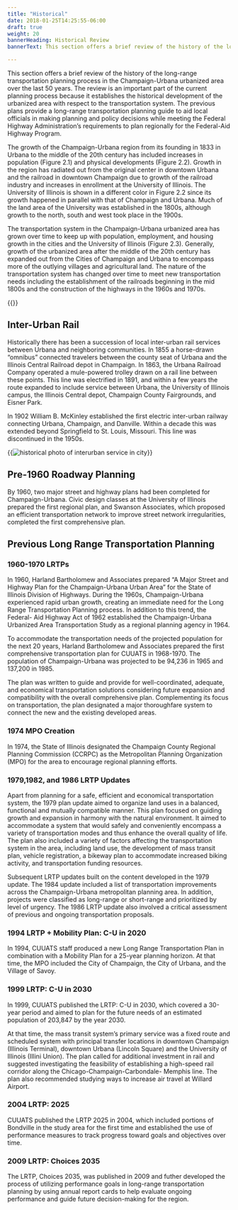 ```yaml
---
title: "Historical"
date: 2018-01-25T14:25:55-06:00
draft: true
weight: 20
bannerHeading: Historical Review
bannerText: This section offers a brief review of the history of the long-range transportation planning process in the Champaign-Urbana urbanized area over the last 50 years.

---
```

This section offers a brief review of the history of the long-range
transportation planning process in the Champaign-Urbana urbanized area over the
last 50 years. The review is an important part of the current planning process
because it establishes the historical development of the urbanized area with
respect to the transportation system. The previous plans provide a long-range
transportation planning guide to aid local officials in making planning and
policy decisions while meeting the Federal Highway Administration’s requirements
to plan regionally for the Federal-Aid Highway Program.

The growth of the Champaign-Urbana region from its founding in 1833 in Urbana to
the middle of the 20th century has included increases in population (Figure 2.1)
and physical developments (Figure 2.2). Growth in the region has radiated out
from the original center in downtown Urbana and the railroad in downtown
Champaign due to growth of the railroad industry and increases in enrollment at
the University of Illinois. The University of Illinois is shown in a different
color in Figure 2.2 since its growth happened in parallel with that of Champaign
and Urbana. Much of the land area of the University was established in the
1800s, although growth to the north, south and west took place in the 1900s.

The transportation system in the Champaign-Urbana urbanized area has grown over
time to keep up with population, employment, and housing growth in the cities
and the University of Illinois (Figure 2.3). Generally, growth of the urbanized
area after the middle of the 20th century has expanded out from the Cities of
Champaign and Urbana to encompass more of the outlying villages and agricultural
land. The nature of the transportation system has changed over time to meet new
transportation needs including the establishment of the railroads beginning in
the mid 1800s and the construction of the highways in the 1960s and 1970s.

{{<line-chart url="2-1.csv" grid-lines="true" xlabel="Year" ylabel="Population" title="Champaign-Urbana Population Growth (1850-2010)" line-width="3">}}

## Inter-Urban Rail
Historically there has been a succession of local inter-urban rail services
between Urbana and neighboring communities. In 1855 a horse-drawn “omnibus”
connected travelers between the county seat of Urbana and the Illinois Central
Railroad depot in Champaign. In 1863, the Urbana Railroad Company operated a
mule-powered trolley drawn on a rail line between these points. This line was
electrified in 1891, and within a few years the route expanded to include
service between Urbana, the University of Illinois campus, the Illinois Central
depot, Champaign County Fairgrounds, and Eisner Park.

In 1902 William B. McKinley established the first electric inter-urban railway
connecting Urbana, Champaign, and Danville. Within a decade this was extended
beyond Springfield to St. Louis, Missouri. This line was discontinued in the
1950s.

{{<image src="streetcar.jpg"
alt="historical photo of interurban service in city"
caption="Champaign Main Street, 1911"
link="http://web.engr.illinois.edu/~friedman/champaign-urbana/Pic11B-02.htm"
position="center">}}

## Pre-1960 Roadway Planning
By 1960, two major street and highway plans had been completed for
Champaign-Urbana. Civic design classes at the University of Illinois prepared
the first regional plan, and Swanson Associates, which proposed an efficient
transportation network to improve street network irregularities, completed the
first comprehensive plan.

## Previous Long Range Transportation Planning
### 1960-1970 LRTPs
In 1960, Harland Bartholomew and Associates prepared “A Major Street and Highway
Plan for the Champaign-Urbana Urban Area” for the State of Illinois Division of
Highways. During the 1960s, Champaign-Urbana experienced rapid urban growth,
creating an immediate need for the Long Range Transportation Planning process.
In addition to this trend, the Federal- Aid Highway Act of 1962 established the
Champaign-Urbana Urbanized Area Transportation Study as a regional planning
agency in 1964.

To accommodate the transportation needs of the projected population for the next
20 years, Harland Bartholomew and Associates prepared the first comprehensive
transportation plan for CUUATS in 1968-1970. The population of Champaign-Urbana
was projected to be 94,236 in 1965 and 137,200 in 1985.

The plan was written to guide and provide for well-coordinated, adequate, and
economical transportation solutions considering future expansion and
compatibility with the overall comprehensive plan. Complementing its focus on
transportation, the plan designated a major thoroughfare system to connect the
new and the existing developed areas.

### 1974 MPO Creation
In 1974, the State of Illinois designated the Champaign County Regional Planning
Commission (CCRPC) as the Metropolitan Planning Organization (MPO) for the area
to encourage regional planning efforts.

### 1979,1982, and 1986 LRTP Updates
Apart from planning for a safe, efficient and economical transportation system,
the 1979 plan update aimed to organize land uses in a balanced, functional and
mutually compatible manner. This plan focused on guiding growth and expansion in
harmony with the natural environment. It aimed to accommodate a system that
would safely and conveniently encompass a variety of transportation modes and
thus enhance the overall quality of life. The plan also included a variety of
factors affecting the transportation system in the area, including land use, the
development of mass transit plan, vehicle registration, a bikeway plan to
accommodate increased biking activity, and transportation funding resources.

Subsequent LRTP updates built on the content developed in the 1979 update. The
1984 update included a list of transportation improvements across the
Champaign-Urbana metropolitan planning area. In addition, projects were
classified as long-range or short-range and prioritized by level of urgency. The
1986 LRTP update also involved a critical assessment of previous and ongoing
transportation proposals.

### 1994 LRTP + Mobility Plan: C-U in 2020
In 1994, CUUATS staff produced a new Long Range Transportation Plan in
combination with a Mobility Plan for a 25-year planning horizon. At that time,
the MPO included the City of Champaign, the City of Urbana, and the Village of
Savoy.

### 1999 LRTP: C-U in 2030
In 1999, CUUATS published the LRTP: C-U in 2030, which covered a 30-year period
and aimed to plan for the future needs of an estimated population of 203,847 by
the year 2030.

At that time, the mass transit system’s primary service was a fixed route and
scheduled system with principal transfer locations in downtown Champaign
(Illinois Terminal), downtown Urbana (Lincoln Square) and the University of
Illinois (Illini Union). The plan called for additional investment in rail and
suggested investigating the feasibility of establishing a high-speed rail
corridor along the Chicago-Champaign-Carbondale- Memphis line. The plan also
recommended studying ways to increase air travel at Willard Airport.

### 2004 LRTP: 2025
CUUATS published the LRTP 2025 in 2004, which included portions of Bondville in
the study area for the first time and established the use of performance
measures to track progress toward goals and objectives over time.

### 2009 LRTP: Choices 2035
The LRTP, Choices 2035, was published in 2009 and futher developed the process
of utilizing performance goals in long-range transportation planning by using
annual report cards to help evaluate ongoing performance and guide future
decision-making for the region.
